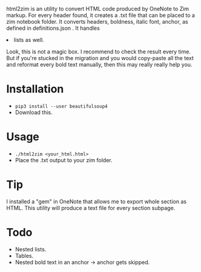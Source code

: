 html2zim is an utility to convert HTML code produced by OneNote to Zim markup.
For every header found, it creates a .txt file that can be placed to a zim notebook folder.
It converts headers, boldness, italic font, anchor, as defined in definitions.json . It handles <li> lists as well.

Look, this is not a magic box. I recommend to check the result every time. But if you're stucked in the migration and you would copy-paste all the text and reformat every bold text manually, then this may really really help you.

Installation
=============
* `pip3 install --user beautifulsoup4`
* Download this.

Usage
=============
* `./html2zim <your_html.html>`
* Place the .txt output to your zim folder.

Tip
=============
I installed a "gem" in OneNote that allows me to export whole section as HTML. This utility will produce a text file for every section subpage.

Todo
=============
* Nested lists.
* Tables.
* Nested bold text in an anchor -> anchor gets skipped.
